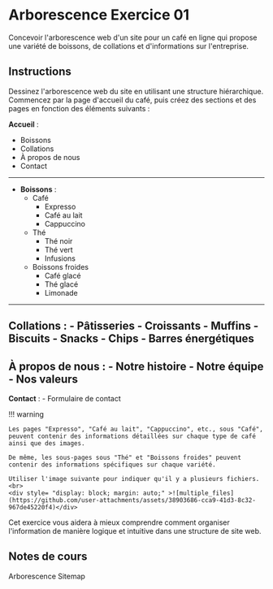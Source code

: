 # Arborescence Exercice 01

Concevoir l'arborescence web d'un site pour un café en ligne qui propose une variété de boissons, de collations et d'informations sur l'entreprise.

## Instructions

Dessinez l'arborescence web du site en utilisant une structure hiérarchique. Commencez par la page d'accueil du café, puis créez des sections et des pages en fonction des éléments suivants :

**Accueil** :
- Boissons
- Collations
- À propos de nous
- Contact
---
- **Boissons** :
    - Café
        - Expresso
        - Café au lait
        - Cappuccino
    - Thé
        - Thé noir
        - Thé vert
        - Infusions
    - Boissons froides
        - Café glacé
        - Thé glacé
        - Limonade
---
**Collations** :
    - Pâtisseries
    - Croissants
    - Muffins
    - Biscuits
    - Snacks
    - Chips
    - Barres énergétiques
---
**À propos de nous** :
    - Notre histoire
    - Notre équipe
    - Nos valeurs
---
**Contact** :
    - Formulaire de contact

!!! warning

    Les pages "Expresso", "Café au lait", "Cappuccino", etc., sous "Café", peuvent contenir des informations détaillées sur chaque type de café ainsi que des images.

    De même, les sous-pages sous "Thé" et "Boissons froides" peuvent contenir des informations spécifiques sur chaque variété.

    Utiliser l'image suivante pour indiquer qu'il y a plusieurs fichiers.<br>
    <div style= "display: block; margin: auto;" >![multiple_files](https://github.com/user-attachments/assets/38903686-cca9-41d3-8c32-967de45220f4)</div>


Cet exercice vous aidera à mieux comprendre comment organiser l'information de manière logique et intuitive dans une structure de site web.

## Notes de cours

Arborescence
Sitemap

